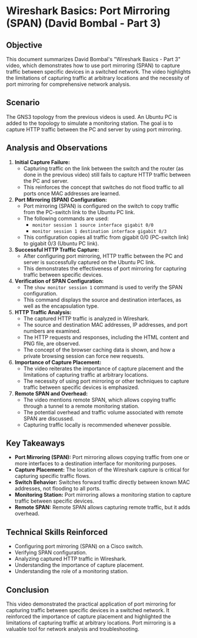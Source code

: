 # Wireshark Basics: Port Mirroring (SPAN) (David Bombal - Part 3)

## Objective

This document summarizes David Bombal's "Wireshark Basics - Part 3" video, which demonstrates how to use port mirroring (SPAN) to capture traffic between specific devices in a switched network. The video highlights the limitations of capturing traffic at arbitrary locations and the necessity of port mirroring for comprehensive network analysis.

## Scenario

The GNS3 topology from the previous videos is used. An Ubuntu PC is added to the topology to simulate a monitoring station. The goal is to capture HTTP traffic between the PC and server by using port mirroring.

## Analysis and Observations

1.  **Initial Capture Failure:**
    * Capturing traffic on the link between the switch and the router (as done in the previous video) still fails to capture HTTP traffic between the PC and server.
    * This reinforces the concept that switches do not flood traffic to all ports once MAC addresses are learned.
2.  **Port Mirroring (SPAN) Configuration:**
    * Port mirroring (SPAN) is configured on the switch to copy traffic from the PC-switch link to the Ubuntu PC link.
    * The following commands are used:
        * `monitor session 1 source interface gigabit 0/0`
        * `monitor session 1 destination interface gigabit 0/3`
    * This configuration copies all traffic from gigabit 0/0 (PC-switch link) to gigabit 0/3 (Ubuntu PC link).
3.  **Successful HTTP Traffic Capture:**
    * After configuring port mirroring, HTTP traffic between the PC and server is successfully captured on the Ubuntu PC link.
    * This demonstrates the effectiveness of port mirroring for capturing traffic between specific devices.
4.  **Verification of SPAN Configuration:**
    * The `show monitor session 1` command is used to verify the SPAN configuration.
    * This command displays the source and destination interfaces, as well as the encapsulation type.
5.  **HTTP Traffic Analysis:**
    * The captured HTTP traffic is analyzed in Wireshark.
    * The source and destination MAC addresses, IP addresses, and port numbers are examined.
    * The HTTP requests and responses, including the HTML content and PNG file, are observed.
    * The concept of the browser caching data is shown, and how a private browsing session can force new requests.
6.  **Importance of Capture Placement:**
    * The video reiterates the importance of capture placement and the limitations of capturing traffic at arbitrary locations.
    * The necessity of using port mirroring or other techniques to capture traffic between specific devices is emphasized.
6.  **Remote SPAN and Overhead:**
    * The video mentions remote SPAN, which allows copying traffic through a tunnel to a remote monitoring station.
    * The potential overhead and traffic volume associated with remote SPAN are discussed.
    * Capturing traffic locally is recommended whenever possible.

## Key Takeaways

* **Port Mirroring (SPAN):** Port mirroring allows copying traffic from one or more interfaces to a destination interface for monitoring purposes.
* **Capture Placement:** The location of the Wireshark capture is critical for capturing specific traffic flows.
* **Switch Behavior:** Switches forward traffic directly between known MAC addresses, not flooding to all ports.
* **Monitoring Station:** Port mirroring allows a monitoring station to capture traffic between specific devices.
* **Remote SPAN:** Remote SPAN allows capturing remote traffic, but it adds overhead.

## Technical Skills Reinforced

* Configuring port mirroring (SPAN) on a Cisco switch.
* Verifying SPAN configuration.
* Analyzing captured HTTP traffic in Wireshark.
* Understanding the importance of capture placement.
* Understanding the role of a monitoring station.

## Conclusion

This video demonstrated the practical application of port mirroring for capturing traffic between specific devices in a switched network. It reinforced the importance of capture placement and highlighted the limitations of capturing traffic at arbitrary locations. Port mirroring is a valuable tool for network analysis and troubleshooting.
